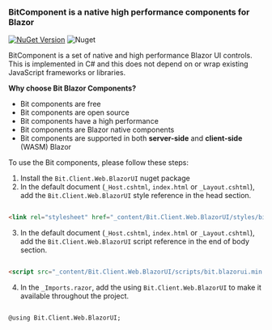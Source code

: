 ﻿### BitComponent is a native high performance components for Blazor
[![NuGet Version](https://img.shields.io/nuget/v/Bit.Client.Web.BlazorUI.svg?style=flat)](https://www.nuget.org/packages/Bit.Client.Web.BlazorUI/) ![Nuget](https://img.shields.io/nuget/dt/Bit.Client.Web.BlazorUI.svg)

BitComponent is a set of native and high performance Blazor UI controls. This is implemented in C# and this does not depend on or wrap existing JavaScript frameworks or libraries.

**Why choose Bit Blazor Components?**
- Bit components are free
- Bit components are open source
- Bit components have a high performance
- Bit components are Blazor native components
- Bit components are supported in both **server-side** and **client-side** (WASM) Blazor

To use the Bit components, please follow these steps:

1. Install the `Bit.Client.Web.BlazorUI` nuget package
2. In the default document (`_Host.cshtml`, `index.html` or `_Layout.cshtml`), add the `Bit.Client.Web.BlazorUI` style reference in the head section.

```html

<link rel="stylesheet" href="_content/Bit.Client.Web.BlazorUI/styles/bit.blazorui.min.css" />

```

3. In the default document (`_Host.cshtml`, `index.html` or `_Layout.cshtml`), add the `Bit.Client.Web.BlazorUI` script reference in the end of body section.

```html

<script src="_content/Bit.Client.Web.BlazorUI/scripts/bit.blazorui.min.js"></script>

```

4. In the `_Imports.razor`, add the using `Bit.Client.Web.BlazorUI` to make it available throughout the project.

```razor

@using Bit.Client.Web.BlazorUI;

```